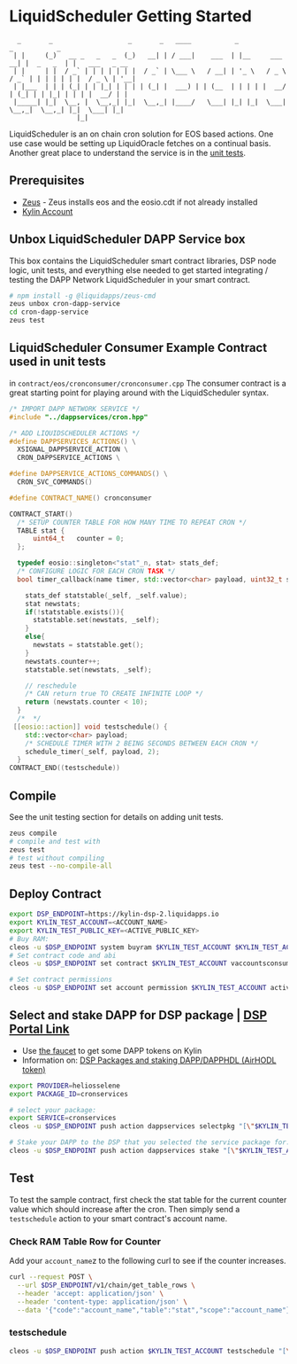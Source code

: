 LiquidScheduler Getting Started
====================

```  
  _       _                   _       _   ____           _                  _           _               
 | |     (_)   __ _   _   _  (_)   __| | / ___|    ___  | |__     ___    __| |  _   _  | |   ___   _ __ 
 | |     | |  / _` | | | | | | |  / _` | \___ \   / __| | '_ \   / _ \  / _` | | | | | | |  / _ \ | '__|
 | |___  | | | (_| | | |_| | | | | (_| |  ___) | | (__  | | | | |  __/ | (_| | | |_| | | | |  __/ | |   
 |_____| |_|  \__, |  \__,_| |_|  \__,_| |____/   \___| |_| |_|  \___|  \__,_|  \__,_| |_|  \___| |_|   
                 |_|                                                                                    

```

LiquidScheduler is an on chain cron solution for EOS based actions.  One use case would be setting up LiquidOracle fetches on a continual basis.  Another great place to understand the service is in the [unit tests](https://github.com/liquidapps-io/zeus-sdk/blob/master/boxes/groups/services/cron-dapp-service/test/cron.spec.js).

## Prerequisites

* [Zeus](zeus-getting-started.md) - Zeus installs eos and the eosio.cdt if not already installed
* [Kylin Account](kylin-account.md)

## Unbox LiquidScheduler DAPP Service box
This box contains the LiquidScheduler smart contract libraries, DSP node logic, unit tests, and everything else needed to get started integrating / testing the DAPP Network LiquidScheduler in your smart contract.
```bash
# npm install -g @liquidapps/zeus-cmd
zeus unbox cron-dapp-service
cd cron-dapp-service
zeus test
```

## LiquidScheduler Consumer Example Contract used in unit tests
in `contract/eos/cronconsumer/cronconsumer.cpp`
The consumer contract is a great starting point for playing around with the LiquidScheduler syntax.
```cpp
/* IMPORT DAPP NETWORK SERVICE */
#include "../dappservices/cron.hpp"

/* ADD LIQUIDSCHEDULER ACTIONS */
#define DAPPSERVICES_ACTIONS() \
  XSIGNAL_DAPPSERVICE_ACTION \
  CRON_DAPPSERVICE_ACTIONS \

#define DAPPSERVICE_ACTIONS_COMMANDS() \
  CRON_SVC_COMMANDS()

#define CONTRACT_NAME() cronconsumer

CONTRACT_START()
  /* SETUP COUNTER TABLE FOR HOW MANY TIME TO REPEAT CRON */
  TABLE stat {
      uint64_t   counter = 0;
  };

  typedef eosio::singleton<"stat"_n, stat> stats_def;
  /* CONFIGURE LOGIC FOR EACH CRON TASK */
  bool timer_callback(name timer, std::vector<char> payload, uint32_t seconds){

    stats_def statstable(_self, _self.value);
    stat newstats;
    if(!statstable.exists()){
      statstable.set(newstats, _self);
    }
    else{
      newstats = statstable.get();
    }
    newstats.counter++;
    statstable.set(newstats, _self);

    // reschedule
    /* CAN return true TO CREATE INFINITE LOOP */
    return (newstats.counter < 10);
  }
  /*  */
 [[eosio::action]] void testschedule() {
    std::vector<char> payload;
    /* SCHEDULE TIMER WITH 2 BEING SECONDS BETWEEN EACH CRON */
    schedule_timer(_self, payload, 2);
  }
CONTRACT_END((testschedule))
```

## Compile

See the unit testing section for details on adding unit tests.

```bash
zeus compile
# compile and test with
zeus test
# test without compiling
zeus test --no-compile-all
```

## Deploy Contract
```bash
export DSP_ENDPOINT=https://kylin-dsp-2.liquidapps.io
export KYLIN_TEST_ACCOUNT=<ACCOUNT_NAME>
export KYLIN_TEST_PUBLIC_KEY=<ACTIVE_PUBLIC_KEY>
# Buy RAM:
cleos -u $DSP_ENDPOINT system buyram $KYLIN_TEST_ACCOUNT $KYLIN_TEST_ACCOUNT "200.0000 EOS" -p $KYLIN_TEST_ACCOUNT@active
# Set contract code and abi
cleos -u $DSP_ENDPOINT set contract $KYLIN_TEST_ACCOUNT vaccountsconsumer -p $KYLIN_TEST_ACCOUNT@active

# Set contract permissions
cleos -u $DSP_ENDPOINT set account permission $KYLIN_TEST_ACCOUNT active "{\"threshold\":1,\"keys\":[{\"weight\":1,\"key\":\"$KYLIN_TEST_PUBLIC_KEY\"}],\"accounts\":[{\"permission\":{\"actor\":\"$KYLIN_TEST_ACCOUNT\",\"permission\":\"eosio.code\"},\"weight\":1}]}" owner -p $KYLIN_TEST_ACCOUNT@active
```

## Select and stake DAPP for DSP package | [DSP Portal Link](https://dsphq.io/packages/heliosselene/cronservices/cronservices?network=kylin)
 * Use [the faucet](https://kylin-dapp-faucet.liquidapps.io/) to get some DAPP tokens on Kylin
 * Information on: [DSP Packages and staking DAPP/DAPPHDL (AirHODL token)](dsp-packages-and-staking.md)
```bash
export PROVIDER=heliosselene
export PACKAGE_ID=cronservices

# select your package: 
export SERVICE=cronservices
cleos -u $DSP_ENDPOINT push action dappservices selectpkg "[\"$KYLIN_TEST_ACCOUNT\",\"$PROVIDER\",\"$SERVICE\",\"$PACKAGE_ID\"]" -p $KYLIN_TEST_ACCOUNT@active

# Stake your DAPP to the DSP that you selected the service package for:
cleos -u $DSP_ENDPOINT push action dappservices stake "[\"$KYLIN_TEST_ACCOUNT\",\"$PROVIDER\",\"$SERVICE\",\"10.0000 DAPP\"]" -p $KYLIN_TEST_ACCOUNT@active
```

## Test
To test the sample contract, first check the stat table for the current counter value which should increase after the cron.  Then simply send a `testschedule` action to your smart contract's account name.

### Check RAM Table Row for Counter
Add your `account_name`z to the following curl to see if the counter increases.
```bash
curl --request POST \
  --url $DSP_ENDPOINT/v1/chain/get_table_rows \
  --header 'accept: application/json' \
  --header 'content-type: application/json' \
  --data '{"code":"account_name","table":"stat","scope":"account_name"}'
```

### testschedule
```bash
cleos -u $DSP_ENDPOINT push action $KYLIN_TEST_ACCOUNT testschedule "[\"\"]" -p $KYLIN_TEST_ACCOUNT
```